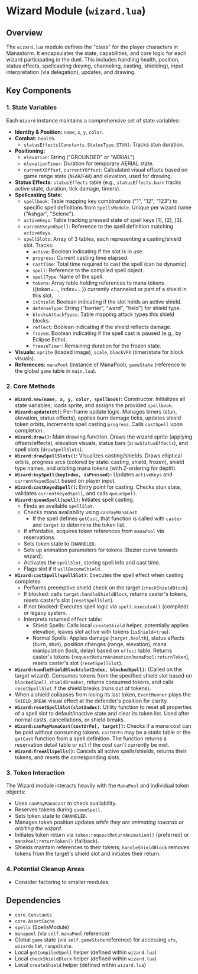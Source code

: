 # Wizard Module (`wizard.lua`)

## Overview

The `wizard.lua` module defines the "class" for the player characters in Manastorm. It encapsulates the state, capabilities, and core logic for each wizard participating in the duel. This includes handling health, position, status effects, spellcasting (keying, channeling, casting, shielding), input interpretation (via delegation), updates, and drawing.

## Key Components

### 1. State Variables

Each `Wizard` instance maintains a comprehensive set of state variables:

*   **Identity & Position:** `name`, `x`, `y`, `color`.
*   **Combat:** `health`.
    * `statusEffects[Constants.StatusType.STUN]`: Tracks stun duration.
*   **Positioning:**
    *   `elevation`: String ("GROUNDED" or "AERIAL").
    *   `elevationTimer`: Duration for temporary AERIAL state.
    *   `currentXOffset`, `currentYOffset`: Calculated visual offsets based on game range state (`NEAR`/`FAR`) and elevation, used for drawing.
*   **Status Effects:** `statusEffects` table (e.g., `statusEffects.burn` tracks active state, duration, tick damage, timers).
*   **Spellcasting State:**
    *   `spellbook`: Table mapping key combinations ("1", "12", "123") to specific spell definitions from `SpellsModule`. Unique per wizard name ("Ashgar", "Selene").
    *   `activeKeys`: Table tracking pressed state of spell keys [1], [2], [3].
    *   `currentKeyedSpell`: Reference to the spell definition matching `activeKeys`.
    *   `spellSlots`: Array of 3 tables, each representing a casting/shield slot. Tracks:
        *   `active`: Boolean indicating if the slot is in use.
        *   `progress`: Current casting time elapsed.
        *   `castTime`: Total time required to cast the spell (can be dynamic).
        *   `spell`: Reference to the compiled spell object.
        *   `spellType`: Name of the spell.
        *   `tokens`: Array table holding references to mana tokens ({token=..., index=...}) currently channeled or part of a shield in this slot.
        *   `isShield`: Boolean indicating if the slot holds an active shield.
        *   `defenseType`: String ("barrier", "ward", "field") for shield type.
        *   `blocksAttackTypes`: Table mapping attack types this shield blocks.
        *   `reflect`: Boolean indicating if the shield reflects damage.
        *   `frozen`: Boolean indicating if the spell cast is paused (e.g., by Eclipse Echo).
        *   `freezeTimer`: Remaining duration for the frozen state.
*   **Visuals:** `sprite` (loaded image), `scale`, `blockVFX` (timer/state for block visuals).
*   **References:** `manaPool` (instance of ManaPool), `gameState` (reference to the global `game` table in `main.lua`).

### 2. Core Methods

*   **`Wizard.new(name, x, y, color, spellbook)`:** Constructor. Initializes all state variables, loads sprite, and assigns the provided `spellbook`.
*   **`Wizard:update(dt)`:** Per-frame update logic. Manages timers (stun, elevation, status effects), applies burn damage ticks, updates shield token orbits, increments spell casting `progress`. Calls `castSpell` upon completion.
*   **`Wizard:draw()`:** Main drawing function. Draws the wizard sprite (applying offsets/effects), elevation visuals, status bars (`drawStatusEffects`), and spell slots (`drawSpellSlots`).
*   **`Wizard:drawSpellSlots()`:** Visualizes casting/shields. Draws elliptical orbits, progress arcs (colored by state: casting, shield, frozen), shield type names, and orbiting mana tokens (with Z-ordering for depth).
*   **`Wizard:keySpell(keyIndex, isPressed)`:** Updates `activeKeys` and `currentKeyedSpell` based on player input.
*   **`Wizard:castKeyedSpell()`:** Entry point for casting. Checks stun state, validates `currentKeyedSpell`, and calls `queueSpell`.
*   **`Wizard:queueSpell(spell)`:** Initiates spell casting.
    *   Finds an available `spellSlot`.
    *   Checks mana availability using `canPayManaCost`.
        *   If the spell defines `getCost`, that function is called with `caster` and `target` to determine the token list.
    *   If affordable, acquires token references from `manaPool` via reservations.
    *   Sets token state to `CHANNELED`.
    *   Sets up animation parameters for tokens (Bezier curve towards wizard).
    *   Activates the `spellSlot`, storing spell info and cast time.
    *   Flags slot if it `willBecomeShield`.
*   **`Wizard:castSpell(spellSlot)`:** Executes the spell effect when casting completes.
    *   Performs preemptive shield check on the target (`checkShieldBlock`).
    *   If blocked: calls `target:handleShieldBlock`, returns caster's tokens, resets caster's slot (`resetSpellSlot`).
    *   If not blocked: Executes spell logic via `spell.executeAll` (compiled) or legacy system.
    *   Interprets returned `effect` table:
        *   Shield Spells: Calls local `createShield` helper, potentially applies elevation, leaves slot active with tokens (`isShield=true`).
        *   Normal Spells: Applies damage (`target.health`), status effects (burn, stun), position changes (range, elevation), mana manipulation (lock, delay) based on `effect` table. Returns caster's tokens (`requestReturnAnimation`/`manaPool:returnToken`), resets caster's slot (`resetSpellSlot`).
*   **`Wizard:handleShieldBlock(slotIndex, blockedSpell)`:** (Called on the target wizard). Consumes tokens from the specified shield slot based on `blockedSpell.shieldBreaker`, returns consumed tokens, and calls `resetSpellSlot` if the shield breaks (runs out of tokens).
*   When a shield collapses from losing its last token, `EventRunner` plays the `SHIELD_BREAK` visual effect at the defender's position for clarity.
*   **`Wizard:resetSpellSlot(slotIndex)`:** Utility function to reset all properties of a spell slot to default/inactive state and clear its token list. Used after normal casts, cancellations, or shield breaks.
*   **`Wizard:canPayManaCost(costOrFn[, target])`:** Checks if a mana cost can be paid without consuming tokens. `costOrFn` may be a static table or the `getCost` function from a spell definition. The function returns a reservation detail table or `nil` if the cost can't currently be met.
*   **`Wizard:freeAllSpells()`:** Cancels all active spells/shields, returns their tokens, and resets the corresponding slots.

### 3. Token Interaction

The Wizard module interacts heavily with the `ManaPool` and individual token objects:

*   Uses `canPayManaCost` to check availability.
*   Reserves tokens during `queueSpell`.
*   Sets token state to `CHANNELED`.
*   Manages token position updates *while they are animating towards or orbiting the wizard*.
*   Initiates token return via `token:requestReturnAnimation()` (preferred) or `manaPool:returnToken()` (fallback).
*   Shields maintain references to their tokens; `handleShieldBlock` removes tokens from the target's shield slot and initiates their return.

### 4. Potential Cleanup Areas

*   Consider factoring to smaller modules.

## Dependencies

*   `core.Constants`
*   `core.AssetCache`
*   `spells` (SpellsModule)
*   `manapool` (via `self.manaPool` reference)
*   Global `game` state (via `self.gameState` reference) for accessing `vfx`, `wizards` list, `rangeState`.
*   Local `getCompiledSpell` helper (defined within `wizard.lua`)
*   Local `checkShieldBlock` helper (defined within `wizard.lua`)
*   Local `createShield` helper (defined within `wizard.lua`) 